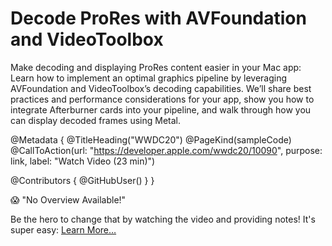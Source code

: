 # Decode ProRes with AVFoundation and VideoToolbox

Make decoding and displaying ProRes content easier in your Mac app: Learn how to implement an optimal graphics pipeline by leveraging AVFoundation and VideoToolbox’s decoding capabilities. We’ll share best practices and performance considerations for your app, show you how to integrate Afterburner cards into your pipeline, and walk through how you can display decoded frames using Metal.

@Metadata {
   @TitleHeading("WWDC20")
   @PageKind(sampleCode)
   @CallToAction(url: "https://developer.apple.com/wwdc20/10090", purpose: link, label: "Watch Video (23 min)")

   @Contributors {
      @GitHubUser(<replace this with your GitHub handle>)
   }
}

😱 "No Overview Available!"

Be the hero to change that by watching the video and providing notes! It's super easy:
 [Learn More…](https://wwdcnotes.com/documentation/wwdcnotes/contributing)
